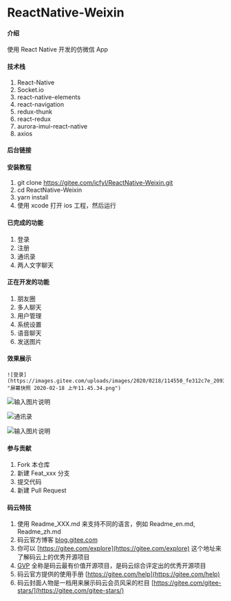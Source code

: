 # ReactNative-Weixin

#### 介绍
使用 React Native 开发的仿微信 App

#### 技术栈
1. React-Native
2. Socket.io
3. react-native-elements
4. react-navigation
5. redux-thunk
6. react-redux
7. aurora-imui-react-native
8. axios

#### 后台链接


#### 安装教程

1.  git clone https://gitee.com/icfyl/ReactNative-Weixin.git
2.  cd ReactNative-Weixin
3.  yarn install
4.  使用 xcode 打开 ios 工程，然后运行

#### 已完成的功能

1.  登录
2.  注册
3.  通讯录
4.  两人文字聊天
#### 正在开发的功能
1.  朋友圈
2.  多人聊天
3.  用户管理
4.  系统设置
5.  语音聊天
6.  发送图片
#### 效果展示

    ![登录](https://images.gitee.com/uploads/images/2020/0218/114550_fe312c7e_2093191.png "屏幕快照 2020-02-18 上午11.45.34.png")

![输入图片说明](https://images.gitee.com/uploads/images/2020/0218/114655_638c5cdb_2093191.png "屏幕快照 2020-02-18 上午11.46.43.png")

![通讯录](https://images.gitee.com/uploads/images/2020/0218/114432_533315ef_2093191.png "屏幕快照 2020-02-18 上午11.43.33.png")

![输入图片说明](https://images.gitee.com/uploads/images/2020/0218/115152_ef5d2c96_2093191.png "屏幕快照 2020-02-18 上午11.51.06.png")
#### 参与贡献

1.  Fork 本仓库
2.  新建 Feat_xxx 分支
3.  提交代码
4.  新建 Pull Request


#### 码云特技

1.  使用 Readme\_XXX.md 来支持不同的语言，例如 Readme\_en.md, Readme\_zh.md
2.  码云官方博客 [blog.gitee.com](https://blog.gitee.com)
3.  你可以 [https://gitee.com/explore](https://gitee.com/explore) 这个地址来了解码云上的优秀开源项目
4.  [GVP](https://gitee.com/gvp) 全称是码云最有价值开源项目，是码云综合评定出的优秀开源项目
5.  码云官方提供的使用手册 [https://gitee.com/help](https://gitee.com/help)
6.  码云封面人物是一档用来展示码云会员风采的栏目 [https://gitee.com/gitee-stars/](https://gitee.com/gitee-stars/)
